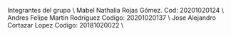Integrantes del grupo \\
Mabel Nathalia Rojas Gómez.     Cod:    20201020124 \\
Andres Felipe Martin Rodriguez  Codigo: 20201020137 \\
Jose Alejandro Cortazar Lopez   Codigo: 20181020022 \\

